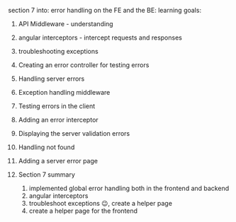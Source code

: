 section 7 into:
error handling on the FE and the BE:
learning goals:
1. API Middleware - understanding
2. angular interceptors - intercept requests and responses
3. troubleshooting exceptions

75. Creating an error controller for testing errors
76. Handling server errors
77. Exception handling middleware
78. Testing errors in the client
79. Adding an error interceptor
80. Displaying the server validation errors
81. Handling not found
82. Adding a server error page
83. Section 7 summary
    1. implemented global error handling both in the frontend and backend   
    2. angular interceptors 
    3. troubleshoot exceptions 😉, create a helper page
    4. create a helper page for the frontend

